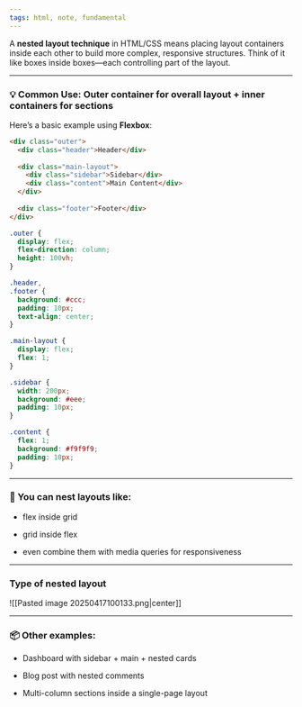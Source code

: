 ```yaml
---
tags: html, note, fundamental
---
```


A **nested layout technique** in HTML/CSS means placing layout containers inside each other to build more complex, responsive structures. Think of it like boxes inside boxes—each controlling part of the layout.

---

### **💡 Common Use: Outer container for overall layout + inner containers for sections**

Here’s a basic example using **Flexbox**:

```html
<div class="outer">
  <div class="header">Header</div>
  
  <div class="main-layout">
    <div class="sidebar">Sidebar</div>
    <div class="content">Main Content</div>
  </div>
  
  <div class="footer">Footer</div>
</div>
```

```css
.outer {
  display: flex;
  flex-direction: column;
  height: 100vh;
}

.header,
.footer {
  background: #ccc;
  padding: 10px;
  text-align: center;
}

.main-layout {
  display: flex;
  flex: 1;
}

.sidebar {
  width: 200px;
  background: #eee;
  padding: 10px;
}

.content {
  flex: 1;
  background: #f9f9f9;
  padding: 10px;
}
```

---

### **🧱 You can nest layouts like:**

- flex inside grid
    
- grid inside flex
    
- even combine them with media queries for responsiveness
    

---

### Type of nested layout
![[Pasted image 20250417100133.png|center]]

---

### **📦 Other examples:**

- Dashboard with sidebar + main + nested cards
    
- Blog post with nested comments
    
- Multi-column sections inside a single-page layout
    

  
